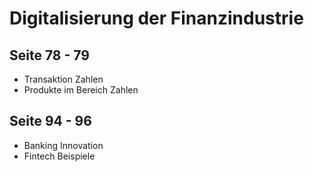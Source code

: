 Digitalisierung der Finanzindustrie
===================================

## Seite 78 - 79
* Transaktion Zahlen
* Produkte im Bereich Zahlen

## Seite 94 - 96 
* Banking Innovation
* Fintech Beispiele
